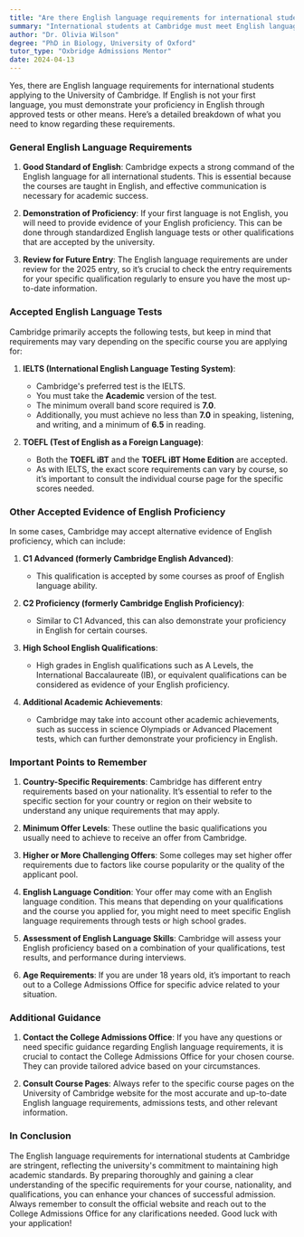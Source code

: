 ```yaml
---
title: "Are there English language requirements for international students at Cambridge?"
summary: "International students at Cambridge must meet English language requirements, proving proficiency through tests if English is not their first language."
author: "Dr. Olivia Wilson"
degree: "PhD in Biology, University of Oxford"
tutor_type: "Oxbridge Admissions Mentor"
date: 2024-04-13
---
```


Yes, there are English language requirements for international students applying to the University of Cambridge. If English is not your first language, you must demonstrate your proficiency in English through approved tests or other means. Here’s a detailed breakdown of what you need to know regarding these requirements.

### General English Language Requirements

1. **Good Standard of English**: Cambridge expects a strong command of the English language for all international students. This is essential because the courses are taught in English, and effective communication is necessary for academic success.

2. **Demonstration of Proficiency**: If your first language is not English, you will need to provide evidence of your English proficiency. This can be done through standardized English language tests or other qualifications that are accepted by the university.

3. **Review for Future Entry**: The English language requirements are under review for the 2025 entry, so it’s crucial to check the entry requirements for your specific qualification regularly to ensure you have the most up-to-date information.

### Accepted English Language Tests

Cambridge primarily accepts the following tests, but keep in mind that requirements may vary depending on the specific course you are applying for:

1. **IELTS (International English Language Testing System)**:
   - Cambridge's preferred test is the IELTS.
   - You must take the **Academic** version of the test.
   - The minimum overall band score required is **7.0**.
   - Additionally, you must achieve no less than **7.0** in speaking, listening, and writing, and a minimum of **6.5** in reading.

2. **TOEFL (Test of English as a Foreign Language)**:
   - Both the **TOEFL iBT** and the **TOEFL iBT Home Edition** are accepted.
   - As with IELTS, the exact score requirements can vary by course, so it’s important to consult the individual course page for the specific scores needed.

### Other Accepted Evidence of English Proficiency

In some cases, Cambridge may accept alternative evidence of English proficiency, which can include:

1. **C1 Advanced (formerly Cambridge English Advanced)**:
   - This qualification is accepted by some courses as proof of English language ability.

2. **C2 Proficiency (formerly Cambridge English Proficiency)**:
   - Similar to C1 Advanced, this can also demonstrate your proficiency in English for certain courses.

3. **High School English Qualifications**:
   - High grades in English qualifications such as A Levels, the International Baccalaureate (IB), or equivalent qualifications can be considered as evidence of your English proficiency.

4. **Additional Academic Achievements**:
   - Cambridge may take into account other academic achievements, such as success in science Olympiads or Advanced Placement tests, which can further demonstrate your proficiency in English.

### Important Points to Remember

1. **Country-Specific Requirements**: Cambridge has different entry requirements based on your nationality. It’s essential to refer to the specific section for your country or region on their website to understand any unique requirements that may apply.

2. **Minimum Offer Levels**: These outline the basic qualifications you usually need to achieve to receive an offer from Cambridge. 

3. **Higher or More Challenging Offers**: Some colleges may set higher offer requirements due to factors like course popularity or the quality of the applicant pool.

4. **English Language Condition**: Your offer may come with an English language condition. This means that depending on your qualifications and the course you applied for, you might need to meet specific English language requirements through tests or high school grades.

5. **Assessment of English Language Skills**: Cambridge will assess your English proficiency based on a combination of your qualifications, test results, and performance during interviews.

6. **Age Requirements**: If you are under 18 years old, it’s important to reach out to a College Admissions Office for specific advice related to your situation.

### Additional Guidance

1. **Contact the College Admissions Office**: If you have any questions or need specific guidance regarding English language requirements, it is crucial to contact the College Admissions Office for your chosen course. They can provide tailored advice based on your circumstances.

2. **Consult Course Pages**: Always refer to the specific course pages on the University of Cambridge website for the most accurate and up-to-date English language requirements, admissions tests, and other relevant information. 

### In Conclusion

The English language requirements for international students at Cambridge are stringent, reflecting the university's commitment to maintaining high academic standards. By preparing thoroughly and gaining a clear understanding of the specific requirements for your course, nationality, and qualifications, you can enhance your chances of successful admission. Always remember to consult the official website and reach out to the College Admissions Office for any clarifications needed. Good luck with your application!
    